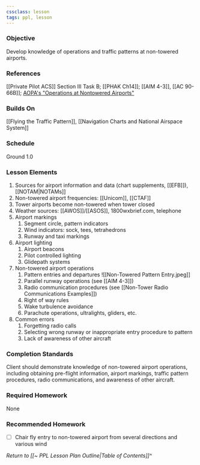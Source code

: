 ```yaml
---
cssclass: lesson
tags: ppl, lesson
---
```

### Objective
Develop knowledge of operations and traffic patterns at non-towered airports.

### References
[[Private Pilot ACS]] Section III Task B; [[PHAK Ch14]]; [[AIM 4-3]], [[AC 90-66B]]; [AOPA's "Operations at Nontowered Airports"](https://www.aopa.org/-/media/files/aopa/home/pilot-resources/asi/safety-advisors/sa08.pdf)

### Builds On
[[Flying the Traffic Pattern]], [[Navigation Charts and National Airspace System]]

### Schedule
Ground 1.0

### Lesson Elements
1. Sources for airport information and data (chart supplements, [[EFB]]), [[NOTAM|NOTAMs]]
2. Non-towered airport frequencies: [[Unicom]], [[CTAF]]
3. Tower airports become non-towered when tower closed
4. Weather sources: [[AWOS]]/[[ASOS]], 1800wxbrief.com, telephone
5. Airport markings
	1. Segment circle, pattern indicators
	2. Wind indicators: sock, tees, tetrahedrons
	3. Runway and taxi markings
6. Airport lighting
	1. Airport beacons
	2. Pilot controlled lighting
	3. Glidepath systems
7. Non-towered airport operations
	1. Pattern entries and departures ![[Non-Towered Pattern Entry.jpeg]]
	3. Parallel runway operations (see [[AIM 4-3]])
	4. Radio communication procedures (see [[Non-Tower Radio Communications Examples]])
	5. Right of way rules
	6. Wake turbulence avoidance
	7. Parachute operations, ultralights, gliders, etc.
8. Common errors
	1. Forgetting radio calls
	2. Selecting wrong runway or inappropriate entry procedure to pattern
	3. Lack of awareness of other aircraft


### Completion Standards
Client should demonstrate knowledge of non-towered airport operations, including obtaining pre-flight information, airport markings, traffic pattern procedures, radio communications, and awareness of other aircraft.

### Required Homework
 None

### Recommended Homework 
- [ ] Chair fly entry to non-towered airport from several directions and various wind

*Return to [[~ PPL Lesson Plan Outline|Table of Contents]]^*